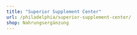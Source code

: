 ```yaml
---
title: "Superior Supplement Center"
url: /philadelphia/superior-supplement-center/
shop: Nahrungsergänzung
---
```

